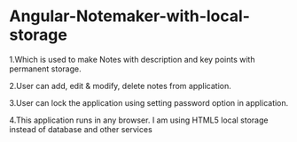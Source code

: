 # Angular-Notemaker-with-local-storage

1.Which is used to make Notes with description and key points with  permanent storage.

2.User can add, edit &  modify, delete notes from application.

3.User can lock the application using setting password option in application.

4.This application runs in any browser. I am using HTML5 local storage instead of database and other services
